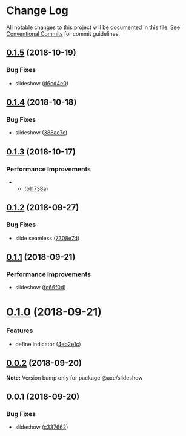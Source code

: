 # Change Log

All notable changes to this project will be documented in this file.
See [Conventional Commits](https://conventionalcommits.org) for commit guidelines.

<a name="0.1.5"></a>
## [0.1.5](https://github.com/ansenhuang/axe/compare/@axe/slideshow@0.1.4...@axe/slideshow@0.1.5) (2018-10-19)


### Bug Fixes

* slideshow ([d6cd4e0](https://github.com/ansenhuang/axe/commit/d6cd4e0))




<a name="0.1.4"></a>
## [0.1.4](https://github.com/ansenhuang/axe/compare/@axe/slideshow@0.1.3...@axe/slideshow@0.1.4) (2018-10-18)


### Bug Fixes

* slideshow ([388ae7c](https://github.com/ansenhuang/axe/commit/388ae7c))




<a name="0.1.3"></a>
## [0.1.3](https://github.com/ansenhuang/axe/compare/@axe/slideshow@0.1.2...@axe/slideshow@0.1.3) (2018-10-17)


### Performance Improvements

* * ([b11738a](https://github.com/ansenhuang/axe/commit/b11738a))




<a name="0.1.2"></a>
## [0.1.2](https://github.com/ansenhuang/axe/compare/@axe/slideshow@0.1.1...@axe/slideshow@0.1.2) (2018-09-27)


### Bug Fixes

* slide seamless ([7308e7d](https://github.com/ansenhuang/axe/commit/7308e7d))




<a name="0.1.1"></a>
## [0.1.1](https://github.com/ansenhuang/axe/compare/@axe/slideshow@0.1.0...@axe/slideshow@0.1.1) (2018-09-21)


### Performance Improvements

* slideshow ([fc66f0d](https://github.com/ansenhuang/axe/commit/fc66f0d))




<a name="0.1.0"></a>
# [0.1.0](https://github.com/ansenhuang/axe/compare/@axe/slideshow@0.0.2...@axe/slideshow@0.1.0) (2018-09-21)


### Features

* define indicator ([4eb2e1c](https://github.com/ansenhuang/axe/commit/4eb2e1c))




<a name="0.0.2"></a>
## [0.0.2](https://github.com/ansenhuang/axe/compare/@axe/slideshow@0.0.1...@axe/slideshow@0.0.2) (2018-09-20)




**Note:** Version bump only for package @axe/slideshow

<a name="0.0.1"></a>
## 0.0.1 (2018-09-20)


### Bug Fixes

* slideshow ([c337662](https://github.com/ansenhuang/axe/commit/c337662))

